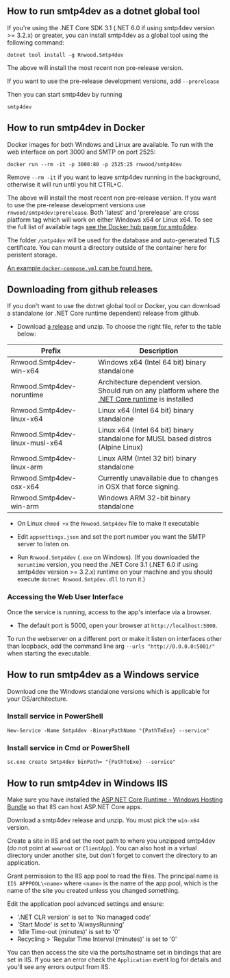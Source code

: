 ## How to run smtp4dev as a dotnet global tool

If you're using the .NET Core SDK 3.1 (.NET 6.0 if using smtp4dev version >= 3.2.x) or greater, you can install smtp4dev as a global tool using the following command:
```
dotnet tool install -g Rnwood.Smtp4dev
```
The above will install the most recent non pre-release version.

If you want to use the pre-release development versions, add `--prerelease`

Then you can start smtp4dev by running
```
smtp4dev
```


## How to run smtp4dev in Docker
Docker images for both Windows and Linux are available. To run with the web interface on port 3000 and SMTP on port 2525:

```
docker run --rm -it -p 3000:80 -p 2525:25 rnwood/smtp4dev
```
Remove `--rm -it` if you want to leave smtp4dev running in the background, otherwise it will run until you hit CTRL+C.

The above will install the most recent non pre-release version. If you want to use the pre-release development versions use ``rnwood/smtp4dev:prerelease``. Both 'latest' and 'prerelease' are cross platform tag which will work on either Windows x64 or Linux x64. To see the full list of available tags [see the Docker hub page for smtp4dev](https://hub.docker.com/r/rnwood/smtp4dev/tags/).

The folder ``/smtp4dev`` will be used for the database and auto-generated TLS certificate. You can mount a directory outside of the container here for peristent storage.

[An example `docker-compose.yml` can be found here.](https://github.com/rnwood/smtp4dev/blob/master/docker-compose.yml)


## Downloading from github releases 

If you don't want to use the dotnet global tool or Docker, you can download a standalone (or .NET Core runtime dependent) release from github.

- Download [a release](https://github.com/rnwood/smtp4dev/releases) and unzip. To choose the right file, refer to the table below:

| Prefix | Description |
| -      | -           |
| Rnwood.Smtp4dev-win-x64 | Windows x64 (Intel 64 bit) binary standalone |
| Rnwood.Smtp4dev-noruntime | Architecture dependent version. Should run on any platform where the [.NET Core runtime](https://dotnet.microsoft.com/download/dotnet-core/current/runtime) is installed |
| Rnwood.Smtp4dev-linux-x64 | Linux x64 (Intel 64 bit) binary standalone |
| Rnwood.Smtp4dev-linux-musl-x64 | Linux x64 (Intel 64 bit) binary standalone for MUSL based distros (Alpine Linux) |
|Rnwood.Smtp4dev-linux-arm | Linux ARM (Intel 32 bit) binary standalone |
| Rnwood.Smtp4dev-osx-x64 | Currently unavailable due to changes in OSX that force signing. |
| Rnwood.Smtp4dev-win-arm | Windows ARM 32-bit binary standalone |

- On Linux `chmod +x` the `Rnwood.Smtp4dev` file to make it executable

- Edit ``appsettings.json`` and set the port number you want the SMTP server to listen on.

- Run `Rnwood.Smtp4dev` (`.exe` on Windows). (If you downloaded the ``noruntime`` version, you need the .NET Core 3.1 (.NET 6.0 if using smtp4dev version >= 3.2.x) runtime on your machine and you should execute ``dotnet Rnwood.Smtpdev.dll`` to run it.)

### Accessing the Web User Interface
Once the service is running, access to the app's interface via a browser.

- The default port is 5000, open your browser at `http://localhost:5000`. 

To run the webserver on a different port or make it listen on interfaces other than loopback, add the command line arg `--urls "http://0.0.0.0:5001/"` when starting the executable.

## How to run smtp4dev as a Windows service

Download one the Windows standalone versions which is applicable for your OS/architecture.

### Install service in PowerShell

```
New-Service -Name Smtp4dev -BinaryPathName "{PathToExe} --service"
```

### Install service in Cmd or PowerShell

```
sc.exe create Smtp4dev binPath= "{PathToExe} --service"
```

## How to run smtp4dev in Windows IIS

Make sure you have installed the [ASP.NET Core Runtime - Windows Hosting Bundle](https://dotnet.microsoft.com/permalink/dotnetcore-current-windows-runtime-bundle-installer) so that IIS can host ASP.NET Core apps.

Download a smtp4dev release and unzip. You must pick the `win-x64` version.

Create a site in IIS and set the root path to where you unzipped smtp4dev (do not point at `wwwroot` or `ClientApp`). You can also host in a virtual directory under another site, but don't forget to convert the directory to an application.

Grant permission to the IIS app pool to read the files. The principal name is `IIS APPPOOL\<name>` where `<name>` is the name of the app pool, which is the name of the site you created unless you changed something.

Edit the application pool advanced settings and ensure:
- '.NET CLR version' is set to 'No managed code'
- 'Start Mode' is set to 'AlwaysRunning'
- 'Idle Time-out (minutes)' is set to '0'
- Recycling > 'Regular Time Interval (minutes)' is set to '0'

You can then access the site via the ports/hostname set in bindings that are set in IIS. If you see an error check the `Application` event log for details and you'll see any errors output from IIS.

